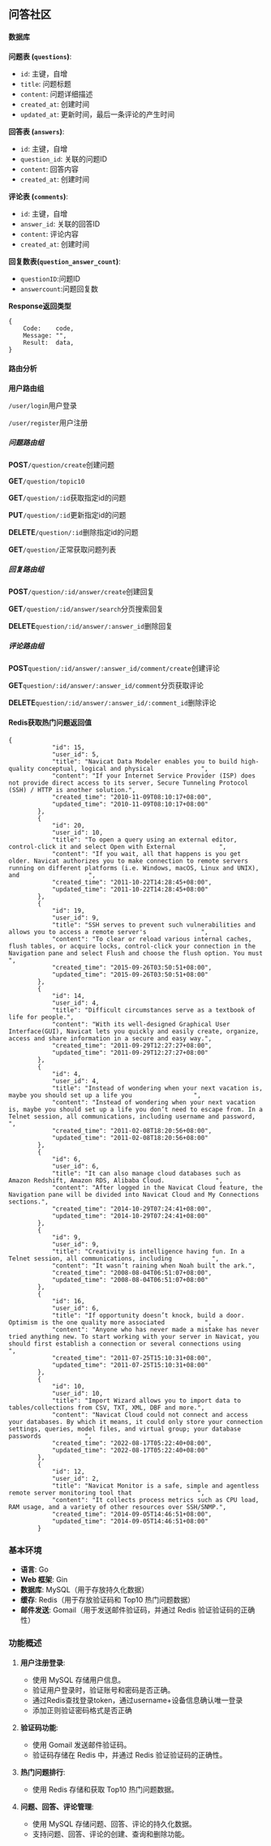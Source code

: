 ## 问答社区

#### 数据库

**问题表 (`questions`)**:

- `id`: 主键，自增
- `title`: 问题标题
- `content`: 问题详细描述
- `created_at`: 创建时间
- `updated_at`: 更新时间，最后一条评论的产生时间

**回答表 (`answers`)**:

- `id`: 主键，自增
- `question_id`: 关联的问题ID
- `content`: 回答内容
- `created_at`: 创建时间

**评论表 (`comments`)**:

- `id`: 主键，自增
- `answer_id`: 关联的回答ID
- `content`: 评论内容
- `created_at`: 创建时间

**回复数表(`question_answer_count`)**:

- `questionID`:问题ID
- `answercount`:问题回复数

**Response返回类型**

```
{
    Code:    code,
    Message: "",
    Result:  data,
}
```

#### **路由分析**

**用户路由组**

`/user/login`用户登录

`/user/register`用户注册

##### 问题路由组

**POST**`/question/create`创建问题

**GET**`/question/topic10`

**GET**`/question/:id`获取指定id的问题

**PUT**`/question/:id`更新指定id的问题

**DELETE**`/question/:id`删除指定id的问题

**GET**`/question/`正常获取问题列表

##### 回复路由组

**POST**`/question/:id/answer/create`创建回复

**GET**`/question/:id/answer/search`分页搜索回复

**DELETE**`question/:id/answer/:answer_id`删除回复

##### 评论路由组

**POST**`question/:id/answer/:answer_id/comment/create`创建评论

**GET**`question/:id/answer/:answer_id/comment`分页获取评论

**DELETE**`question/:id/answer/:answer_id/:comment_id`删除评论

#### Redis**获取热门问题**返回值

```
{
            "id": 15,
            "user_id": 5,
            "title": "Navicat Data Modeler enables you to build high-quality conceptual, logical and physical             ",
            "content": "If your Internet Service Provider (ISP) does not provide direct access to its server, Secure Tunneling Protocol (SSH) / HTTP is another solution.",
            "created_time": "2010-11-09T08:10:17+08:00",
            "updated_time": "2010-11-09T08:10:17+08:00"
        },
        {
            "id": 20,
            "user_id": 10,
            "title": "To open a query using an external editor, control-click it and select Open with External            ",
            "content": "If you wait, all that happens is you get older. Navicat authorizes you to make connection to remote servers running on different platforms (i.e. Windows, macOS, Linux and UNIX), and                   ",
            "created_time": "2011-10-22T14:28:45+08:00",
            "updated_time": "2011-10-22T14:28:45+08:00"
        },
        {
            "id": 19,
            "user_id": 9,
            "title": "SSH serves to prevent such vulnerabilities and allows you to access a remote server's               ",
            "content": "To clear or reload various internal caches, flush tables, or acquire locks, control-click your connection in the Navigation pane and select Flush and choose the flush option. You must                 ",
            "created_time": "2015-09-26T03:50:51+08:00",
            "updated_time": "2015-09-26T03:50:51+08:00"
        },
        {
            "id": 14,
            "user_id": 4,
            "title": "Difficult circumstances serve as a textbook of life for people.",
            "content": "With its well-designed Graphical User Interface(GUI), Navicat lets you quickly and easily create, organize, access and share information in a secure and easy way.",
            "created_time": "2011-09-29T12:27:27+08:00",
            "updated_time": "2011-09-29T12:27:27+08:00"
        },
        {
            "id": 4,
            "user_id": 4,
            "title": "Instead of wondering when your next vacation is, maybe you should set up a life you                 ",
            "content": "Instead of wondering when your next vacation is, maybe you should set up a life you don’t need to escape from. In a Telnet session, all communications, including username and password,              ",
            "created_time": "2011-02-08T18:20:56+08:00",
            "updated_time": "2011-02-08T18:20:56+08:00"
        },
        {
            "id": 6,
            "user_id": 6,
            "title": "It can also manage cloud databases such as Amazon Redshift, Amazon RDS, Alibaba Cloud.              ",
            "content": "After logged in the Navicat Cloud feature, the Navigation pane will be divided into Navicat Cloud and My Connections sections.",
            "created_time": "2014-10-29T07:24:41+08:00",
            "updated_time": "2014-10-29T07:24:41+08:00"
        },
        {
            "id": 9,
            "user_id": 9,
            "title": "Creativity is intelligence having fun. In a Telnet session, all communications, including           ",
            "content": "It wasn’t raining when Noah built the ark.",
            "created_time": "2008-08-04T06:51:07+08:00",
            "updated_time": "2008-08-04T06:51:07+08:00"
        },
        {
            "id": 16,
            "user_id": 6,
            "title": "If opportunity doesn’t knock, build a door. Optimism is the one quality more associated           ",
            "content": "Anyone who has never made a mistake has never tried anything new. To start working with your server in Navicat, you should first establish a connection or several connections using                    ",
            "created_time": "2011-07-25T15:10:31+08:00",
            "updated_time": "2011-07-25T15:10:31+08:00"
        },
        {
            "id": 10,
            "user_id": 10,
            "title": "Import Wizard allows you to import data to tables/collections from CSV, TXT, XML, DBF and more.",
            "content": "Navicat Cloud could not connect and access your databases. By which it means, it could only store your connection settings, queries, model files, and virtual group; your database passwords            ",
            "created_time": "2022-08-17T05:22:40+08:00",
            "updated_time": "2022-08-17T05:22:40+08:00"
        },
        {
            "id": 12,
            "user_id": 2,
            "title": "Navicat Monitor is a safe, simple and agentless remote server monitoring tool that                  ",
            "content": "It collects process metrics such as CPU load, RAM usage, and a variety of other resources over SSH/SNMP.",
            "created_time": "2014-09-05T14:46:51+08:00",
            "updated_time": "2014-09-05T14:46:51+08:00"
        }
```

### 基本环境

- **语言**: Go
- **Web 框架**: Gin
- **数据库**: MySQL（用于存放持久化数据）
- **缓存**: Redis（用于存放验证码和 Top10 热门问题数据）
- **邮件发送**: Gomail（用于发送邮件验证码，并通过 Redis 验证验证码的正确性）

### 功能概述

1. **用户注册登录**:
   - 使用 MySQL 存储用户信息。
   - 验证用户登录时，验证账号和密码是否正确。
   - 通过Redis查找登录token，通过username+设备信息确认唯一登录
   - 添加正则验证密码格式是否正确
   
2. **验证码功能**:
   - 使用 Gomail 发送邮件验证码。
   - 验证码存储在 Redis 中，并通过 Redis 验证验证码的正确性。

3. **热门问题排行**:
   - 使用 Redis 存储和获取 Top10 热门问题数据。

4. **问题、回答、评论管理**:
   - 使用 MySQL 存储问题、回答、评论的持久化数据。
   - 支持问题、回答、评论的创建、查询和删除功能。
